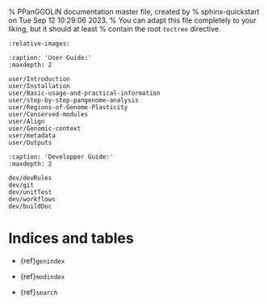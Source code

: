 % PPanGGOLiN documentation master file, created by
% sphinx-quickstart on Tue Sep 12 10:29:06 2023.
% You can adapt this file completely to your liking, but it should at least
% contain the root `toctree` directive.


```{include} ../../README.md
:relative-images:
```

```{toctree}
:caption: 'User Guide:'
:maxdepth: 2

user/Introduction
user/Installation
user/Basic-usage-and-practical-information
user/step-by-step-pangenome-analysis
user/Regions-of-Genome-Plasticity
user/Conserved-modules
user/Align
user/Genomic-context
user/metadata
user/Outputs
```

```{toctree}
:caption: 'Developper Guide:'
:maxdepth: 2

dev/devRules
dev/git
dev/unitTest
dev/workflows
dev/buildDoc
```


# Indices and tables
[//]: # (- {ref}`ppanggolin package`)

- {ref}`genindex`

- {ref}`modindex`

- {ref}`search`
